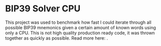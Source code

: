 # BIP39 Solver CPU

This project was used to benchmark how fast I could iterate through all possible BIP39 mnemonics given a certain amount of known words using only a CPU.  This is not high quality production ready code, it was thrown together as quickly as possible.  Read more here: <insert medium post>.